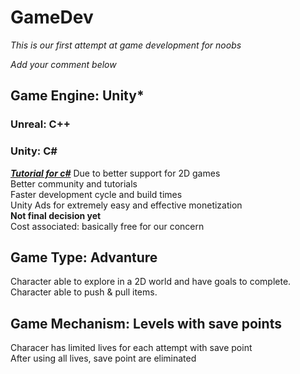 # GameDev

*This is our first attempt at game development for noobs*

*Add your comment below*

## Game Engine: Unity* 
### Unreal: C++
### Unity: C#
***[Tutorial for c#](https://www.youtube.com/watch?v=GhQdlIFylQ8&ab_channel=freeCodeCamp.org)***
Due to better support for 2D games
<br>
Better community and tutorials
<br>
Faster development cycle and build times
<br>
Unity Ads for extremely easy and effective monetization
<br>
**Not final decision yet**
<br>
Cost associated: basically free for our concern

## Game Type: Advanture

Character able to explore in a 2D world and have goals to complete.
<br>
Character able to push & pull items.

## Game Mechanism: Levels with save points

Characer has limited lives for each attempt with save point
<br>
After using all lives, save point are eliminated


